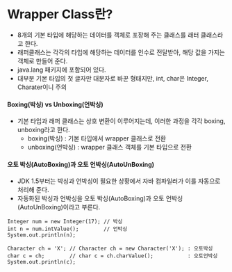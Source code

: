 # Wrapper Class란?

- 8개의 기본 타입에 해당하는 데이터를 객체로 포장해 주는 클래스를 래터 클래스라고 한다.
- 래퍼클래스는 각각의 타입에 해당하는 데이터를 인수로 전달받아, 해당 값을 가지는 객체로 만들어 준다.
- java.lang 패키지에 포함되어 있다.
- 대부분 기본 타입의 첫 글자만 대문자로 바꾼 형태지만, int, char은 Integer, Charater이니 주의

#### Boxing(박싱) vs Unboxing(언박싱)


- 기본 타입과 래퍼 클래스는 상호 변환이 이루어지는데, 이러한 과정을 각각 boxing, unboxing라고 한다.
  - boxing(박싱) : 기본 타입에서 wrapper 클래스로 전환
  - unboxing(언박싱) : wrapper 클래스 객체를 기본 타입으로 전환

#### 오토 박싱(AutoBoxing)과 오토 언박싱(AutoUnBoxing)

- JDK 1.5부터는 박싱과 언박싱이 필요한 상황에서 자바 컴파일러가 이를 자동으로 처리해 준다.
- 자동화된 박싱과 언박싱을 오토 박싱(AutoBoxing)과 오토 언박싱(AutoUnBoxing)이라고 부른다.

```
Integer num = new Integer(17); // 박싱
int n = num.intValue();        // 언박싱
System.out.println(n);

Character ch = 'X'; // Character ch = new Character('X'); : 오토박싱
char c = ch;        // char c = ch.charValue();           : 오토언박싱
System.out.println(c);
```
